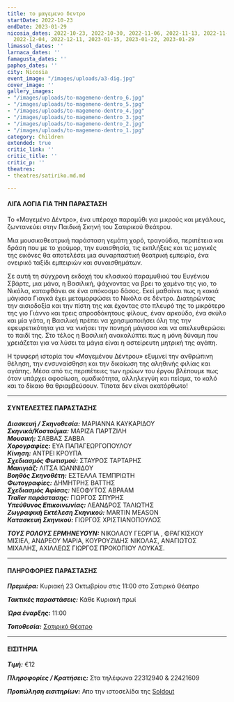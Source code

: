 ```yaml
---
title: το μαγεμενο δεντρο
startDate: 2022-10-23
endDate: 2023-01-29
nicosia_dates: 2022-10-23, 2022-10-30, 2022-11-06, 2022-11-13, 2022-11-20, 2022-11-27,
  2022-12-04, 2022-12-11, 2023-01-15, 2023-01-22, 2023-01-29
limassol_dates: ''
larnaca_dates: ''
famagusta_dates: ''
paphos_dates: ''
city: Nicosia
event_image: "/images/uploads/a3-dig.jpg"
cover_image: ''
gallery_images:
- "/images/uploads/to-magemeno-dentro_6.jpg"
- "/images/uploads/to-magemeno-dentro_5.jpg"
- "/images/uploads/to-magemeno-dentro_4.jpg"
- "/images/uploads/to-magemeno-dentro_3.jpg"
- "/images/uploads/to-magemeno-dentro_2.jpg"
- "/images/uploads/to-magemeno-dentro_1.jpg"
category: Children
extended: true
critic_link: ''
critic_title: ''
critic_p: ''
theatres:
- theatres/satiriko.md.md

---
```

#### ΛΙΓΑ ΛΟΓΙΑ ΓΙΑ ΤΗΝ ΠΑΡΑΣΤΑΣΗ

Το «Μαγεμένο Δέντρο», ένα υπέροχο παραμύθι για μικρούς και μεγάλους, ζωντανεύει στην Παιδική Σκηνή του Σατιρικού Θεάτρου.

Μια μουσικοθεατρική παράσταση γεμάτη χορό, τραγούδια, περιπέτεια και δράση που με το χιούμορ, την ευαισθησία, τις εκπλήξεις και τις μαγικές της εικόνες θα αποτελέσει μια συναρπαστική θεατρική εμπειρία, ένα ονειρικό ταξίδι εμπειριών και συναισθημάτων.

Σε αυτή τη σύγχρονη εκδοχή του κλασικού παραμυθιού του Ευγένιου Σβάρτς, μια μάνα, η Βασιλική, ψάχνοντας να βρει το χαμένο της γιο, το Νικόλα, καταφθάνει σε ένα απόκοσμο δάσος. Εκεί μαθαίνει πως η κακιά μάγισσα Γιαγκά έχει μεταμορφώσει το Νικόλα σε δέντρο. Διατηρώντας την αισιοδοξία και την πίστη της και έχοντας στο πλευρό της το μικρότερο της γιο Γιάννο και τρεις απροσδόκητους φίλους, έναν αρκούδο, ένα σκύλο και μία γάτα, η Βασιλική πρέπει να χρησιμοποιήσει όλη της την εφευρετικότητα για να νικήσει την πονηρή μάγισσα και να απελευθερώσει το παιδί της. Στο τέλος η Βασιλική ανακαλύπτει πως η μόνη δύναμη που χρειάζεται για να λύσει τα μάγια είναι η αστείρευτη μητρική της αγάπη.

Η τρυφερή ιστορία του «Μαγεμένου Δέντρου» εξυμνεί την ανθρώπινη θέληση, την ενσυναίσθηση και την δικαίωση της αληθινής φιλίας και αγάπης. Μέσα από τις περιπέτειες των ηρώων του έργου βλέπουμε πως όταν υπάρχει αφοσίωση, ομαδικότητα, αλληλεγγύη και πείσμα, το καλό και το δίκαιο θα θριαμβεύσουν. Τίποτα δεν είναι ακατόρθωτο!

***

#### ΣΥΝΤΕΛΕΣΤΕΣ ΠΑΡΑΣΤΑΣΗΣ

**_Διασκευή / Σκηνοθεσία:_** ΜΑΡΙΑΝΝΑ ΚΑΥΚΑΡΙΔΟΥ  
**_Σκηνικά/Κοστούμια:_** ΜΑΡΙΖΑ ΠΑΡΤΖΙΛΗ  
**_Μουσική:_** ΣΑΒΒΑΣ ΣΑΒΒΑ  
**_Χορογραφίες:_** ΕΥΑ ΠΑΠΑΓΕΩΡΓΟΠΟΥΛΟΥ  
**_Κίνηση:_** ΑΝΤΡΕΙ ΚΡΟΥΠΑ  
**_Σχεδιασμός Φωτισμού:_** ΣΤΑΥΡΟΣ ΤΑΡΤΑΡΗΣ  
**_Μακιγιάζ:_** ΛΙΤΣΑ ΙΩΑΝΝΙΔΟΥ  
**_Βοηθός Σκηνοθέτη:_** ΕΣΤΕΛΛΑ ΤΕΜΠΡΙΩΤΗ  
**_Φωτογραφίες:_** ΔΗΜΗΤΡΗΣ ΒΑΤΤΗΣ  
**_Σχεδιασμός Αφίσας:_** ΝΕΟΦΥΤΟΣ ΑΒΡΑΑΜ  
**_Trailer παράστασης:_** ΓΙΩΡΓΟΣ ΣΠΥΡΗΣ  
**_Υπεύθυνος Επικοινωνίας:_** ΛΕΑΝΔΡΟΣ ΤΑΛΙΩΤΗΣ  
**_Ζωγραφική Εκτέλεση Σκηνικού:_** ΜARTIN MEASON  
**_Κατασκευή Σκηνικού:_** ΓΙΩΡΓΟΣ ΧΡΙΣΤΙΑΝΟΠΟΥΛΟΣ

**_ΤΟΥΣ ΡΟΛΟΥΣ ΕΡΜΗΝΕΥΟΥΝ:_** ΝΙΚΟΛΑΟΥ ΓΕΩΡΓΙΑ , ΦΡΑΓΚΙΣΚΟΥ ΜΙΣΙΕΛ, ΑΝΔΡΕΟΥ ΜΑΡΙΑ, ΚΟΥΡΟΥΖΙΔΗΣ ΝΙΚΟΛΑΣ, ΑΝΑΓΙΩΤΟΣ ΜΙΧΑΛΗΣ, ΑΧΙΛΛΕΩΣ ΓΙΩΡΓΟΣ ΠΡΟΚΟΠΙΟΥ ΛΟΥΚΑΣ.

***

#### ΠΛΗΡΟΦΟΡΙΕΣ ΠΑΡΑΣΤΑΣΗΣ

**_Πρεμιέρα:_** Κυριακή 23 Οκτωβρίου στις 11:00 στο Σατιρικό Θέατρο

**_Τακτικές παραστάσεις:_** Κάθε Κυριακή πρωί

**_Ώρα έναρξης:_** 11:00

**_Τοποθεσία:_** [Σατιρικό Θέατρο](?#map)

***

#### ΕΙΣΙΤΗΡΙΑ

**_Τιμή:_** €12

**_Πληροφορίες / Κρατήσεις:_** Στα τηλέφωνα 22312940 & 22421609

**_Προπώληση εισιτηρίων:_** Απο την ιστοσελίδα της [Soldout](https://www.soldoutticketbox.com/to-magemeno-dentro-satiriko-2022/?lang=en)